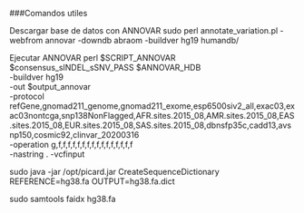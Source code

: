 ###Comandos utiles

Descargar base de datos con ANNOVAR
 sudo perl annotate_variation.pl -webfrom annovar -downdb abraom -buildver hg19 humandb/
 
Ejecutar ANNOVAR
 perl $SCRIPT_ANNOVAR $consensus_sINDEL_sSNV_PASS $ANNOVAR_HDB \
		-buildver hg19 \
		-out $output_annovar \
		-protocol refGene,gnomad211_genome,gnomad211_exome,esp6500siv2_all,exac03,exac03nontcga,snp138NonFlagged,AFR.sites.2015_08,AMR.sites.2015_08,EAS.sites.2015_08,EUR.sites.2015_08,SAS.sites.2015_08,dbnsfp35c,cadd13,avsnp150,cosmic92,clinvar_20200316 \
		-operation g,f,f,f,f,f,f,f,f,f,f,f,f,f,f,f,f \
		-nastring . -vcfinput
 

sudo java -jar /opt/picard.jar CreateSequenceDictionary REFERENCE=hg38.fa OUTPUT=hg38.fa.dict

sudo samtools faidx hg38.fa
